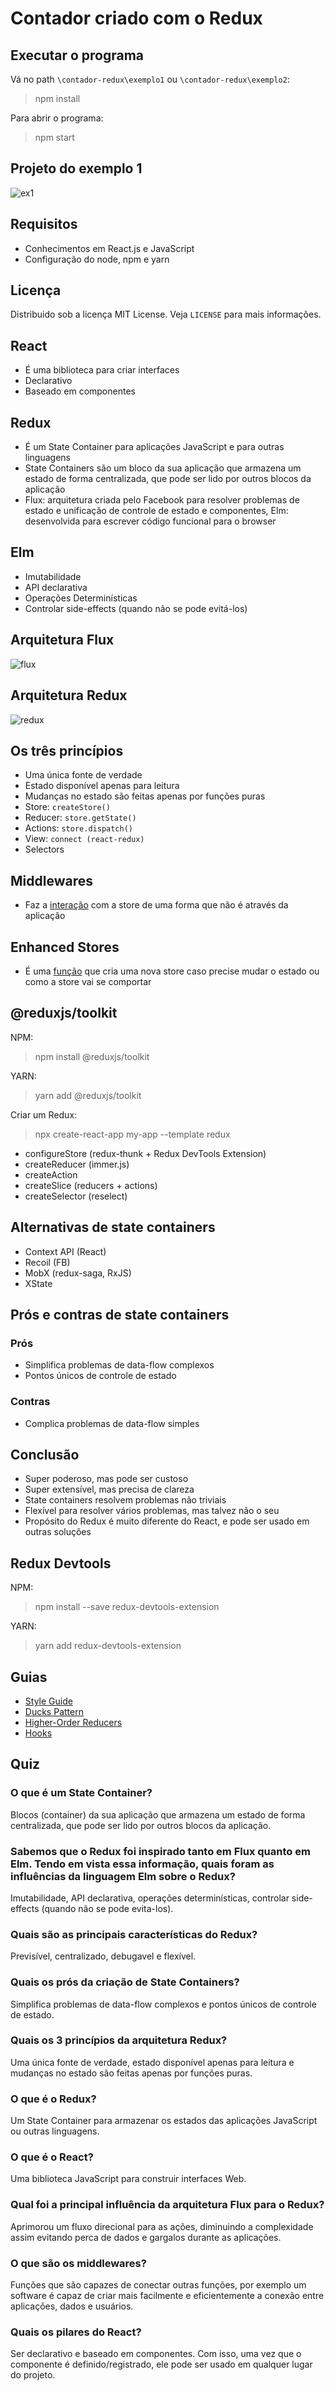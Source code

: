 # Contador criado com o Redux
## Executar o programa
Vá no path `\contador-redux\exemplo1` ou `\contador-redux\exemplo2`:
>npm install

Para abrir o programa:
>npm start

## Projeto do exemplo 1
![ex1](https://user-images.githubusercontent.com/72028645/134559458-3de7f96e-006a-4a62-adab-477af9fde2e7.PNG)

## Requisitos
- Conhecimentos em React.js e JavaScript
- Configuração do node, npm e yarn

## Licença
Distribuido sob a licença MIT License. Veja `LICENSE` para mais informações.

## React 
- É uma biblioteca para criar interfaces
- Declarativo
- Baseado em componentes

## Redux 
- É um State Container para aplicações JavaScript e para outras linguagens
- State Containers são um bloco da sua aplicação que armazena um estado de forma centralizada, que pode ser lido por outros blocos da aplicação
- Flux: arquitetura criada pelo Facebook para resolver problemas de estado e unificação de controle de estado e componentes, Elm: desenvolvida para escrever código funcional para o browser

## Elm
- Imutabilidade
- API declarativa
- Operações Determinísticas
- Controlar side-effects (quando não se pode evitá-los)

## Arquitetura Flux
![flux](https://user-images.githubusercontent.com/72028645/131545549-f1bc42b0-a011-450d-9f89-8903b9bfdcaa.png)

## Arquitetura Redux
![redux](https://user-images.githubusercontent.com/72028645/131546580-7da502a9-ecbb-4d43-9ff1-62cef74eb708.jpg)

## Os três princípios
- Uma única fonte de verdade
- Estado disponível apenas para leitura
- Mudanças no estado são feitas apenas por funções puras
- Store: `createStore()`
- Reducer: `store.getState()`
- Actions: `store.dispatch()`
- View: `connect (react-redux)`
- Selectors

## Middlewares
- Faz a [interação](https://redux.js.org/understanding/history-and-design/middleware) com a store de uma forma que não é através da aplicação

## Enhanced Stores
- É uma [função](https://chariotsolutions.com/blog/post/redux-middleware-and-enhancers-getting-redux-to-log-debug-and-process-async-work/) que cria uma nova store caso precise mudar o estado ou como a store vai se comportar 

## @reduxjs/toolkit
NPM:
>npm install @reduxjs/toolkit

YARN:
>yarn add @reduxjs/toolkit

Criar um Redux:
>npx create-react-app my-app --template redux

- configureStore (redux-thunk + Redux DevTools Extension)
- createReducer (immer.js)
- createAction
- createSlice (reducers + actions)
- createSelector (reselect)

## Alternativas de state containers
- Context API (React)
- Recoil (FB)
- MobX (redux-saga, RxJS)
- XState

## Prós e contras de state containers
### Prós
- Simplifica problemas de data-flow complexos
- Pontos únicos de controle de estado

### Contras
- Complica problemas de data-flow simples

## Conclusão
- Super poderoso, mas pode ser custoso
- Super extensível, mas precisa de clareza
- State containers resolvem problemas não triviais 
- Flexível para resolver vários problemas, mas talvez não o seu
- Propósito do Redux é muito diferente do React, e pode ser usado em outras soluções

## Redux Devtools
NPM:
>npm install --save redux-devtools-extension

YARN:
>yarn add redux-devtools-extension

## Guias
- [Style Guide](https://redux.js.org/style-guide/style-guide/)
- [Ducks Pattern](https://medium.com/@matthew.holman/what-is-redux-ducks-46bcb1ad04b7)
- [Higher-Order Reducers](https://www.digitalocean.com/community/tutorials/redux-higher-order-reducers)
- [Hooks](https://react-redux.js.org/api/hooks)

## Quiz
### O que é um State Container?
Blocos (container) da sua aplicação que armazena um estado de forma centralizada, que pode ser lido por outros blocos da aplicação.

### Sabemos que o Redux foi inspirado tanto em Flux quanto em Elm. Tendo em vista essa informação, quais foram as influências da linguagem Elm sobre o Redux?
Imutabilidade, API declarativa, operações determinísticas, controlar side-effects (quando não se pode evita-los).

### Quais são as principais características do Redux?
Previsível, centralizado, debugavel e flexível.

### Quais os prós da criação de State Containers?
Simplifica problemas de data-flow complexos e pontos únicos de controle de estado.

### Quais os 3 princípios da arquitetura Redux?
Uma única fonte de verdade, estado disponível apenas para leitura e mudanças no estado são feitas apenas por funções puras.

### O que é o Redux?
Um State Container para armazenar os estados das aplicações JavaScript ou outras linguagens.

### O que é o React?
Uma biblioteca JavaScript para construir interfaces Web.

### Qual foi a principal influência da arquitetura Flux para o Redux?
Aprimorou um fluxo direcional para as ações, diminuindo a complexidade assim evitando perca de dados e gargalos durante as aplicações.

### O que são os middlewares?
Funções que são capazes de conectar outras funções, por exemplo um software é capaz de criar mais facilmente e eficientemente a conexão entre aplicações, dados e usuários.

### Quais os pilares do React?
Ser declarativo e baseado em componentes. Com isso, uma vez que o componente é definido/registrado, ele pode ser usado em qualquer lugar do projeto.

